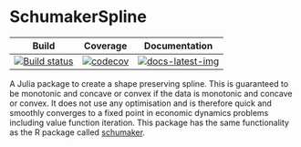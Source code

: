 # SchumakerSpline

| Build | Coverage | Documentation |
|-------|----------|---------------|
| [![Build status](https://github.com/s-baumann/SchumakerSpline.jl/workflows/CI/badge.svg)](https://github.com/s-baumann/SchumakerSpline.jl/actions) | [![codecov](https://codecov.io/gh/s-baumann/SchumakerSpline.jl/branch/main/graph/badge.svg?token=sElLVJgRel)](https://codecov.io/gh/s-baumann/SchumakerSpline.jl) | [![docs-latest-img](https://img.shields.io/badge/docs-latest-blue.svg)](https://s-baumann.github.io/SchumakerSpline.jl/dev/index.html) |

A Julia package to create a shape preserving spline. This is guaranteed to be monotonic and concave or convex if the data is monotonic and concave or convex. It does not use any optimisation and is therefore quick and smoothly converges to a fixed point in economic dynamics problems including value function iteration. This package has the same functionality as the R package called [schumaker](https://cran.r-project.org/web/packages/schumaker/index.html).
